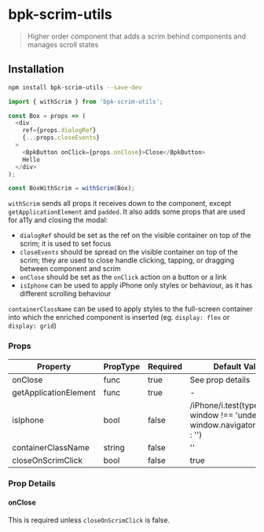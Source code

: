 # bpk-scrim-utils

> Higher order component that adds a scrim behind components and manages scroll states

## Installation

```sh
npm install bpk-scrim-utils --save-dev
```

```js
import { withScrim } from 'bpk-scrim-utils';

const Box = props => (
  <div
    ref={props.dialogRef}
    {...props.closeEvents}
  >
    <BpkButton onClick={props.onClose}>Close</BpkButton>
    Hello
  </div>
);

const BoxWithScrim = withScrim(Box);
```

`withScrim` sends all props it receives down to the component, except `getApplicationElement` and `padded`. It also adds some props that are used for a11y and closing the modal:
- `dialogRef` should be set as the ref on the visible container on top of the scrim; it is used to set focus
- `closeEvents` should be spread on the visible container on top of the scrim; they are used to close handle clicking, tapping, or dragging between component and scrim
- `onClose` should be set as the `onClick` action on a button or a link
- `isIphone` can be used to apply iPhone only styles or behaviour, as it has different scrolling behaviour

`containerClassName` can be used to apply styles to the full-screen container into which the enriched component is inserted
 (eg. `display: flex` or `display: grid`)

### Props

| Property              | PropType | Required | Default Value                                                                  |
| --------------------- | -------- | -------- | ------------------------------------------------------------------------------ |
| onClose               | func     | true     | See prop details                                                               |
| getApplicationElement | func     | true     | -                                                                              |
| isIphone              | bool     | false    | /iPhone/i.test(typeof window !== 'undefined' ? window.navigator.platform : '') |
| containerClassName    | string   | false    | ''                                                                             |
| closeOnScrimClick     | bool     | false    | true                                                                           |

### Prop Details

#### onClose

This is required unless `closeOnScrimClick` is false.
